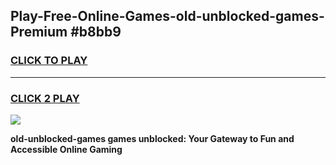 
## Play-Free-Online-Games-old-unblocked-games-Premium #b8bb9
<h3>
<a href="https://premium.freeplayer.one?title=old-unblocked-games&ref=8M">CLICK TO PLAY</a></h3>
<hr>

<h3>
<a href="https://premium.freeplayer.one?title=old-unblocked-games&ref=8M">CLICK 2 PLAY</a>
  
</h3>

<a href="https://premium.freeplayer.one?title=old-unblocked-games&ref=8M"><img src="https://clearcache.store/games.png"></a>


**old-unblocked-games games unblocked: Your Gateway to Fun and Accessible Online Gaming**
